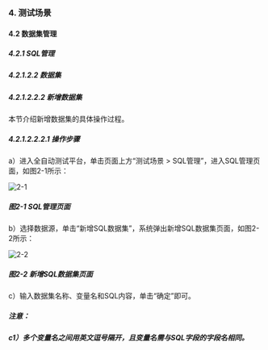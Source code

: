 ### 4. 测试场景

#### 4.2 数据集管理

##### 4.2.1 SQL管理

##### 4.2.1.2.2 数据集

##### 4.2.1.2.2.2 新增数据集

本节介绍新增数据集的具体操作过程。

##### 4.2.1.2.2.2.1 操作步骤

a）进入全自动测试平台，单击页面上方“测试场景 > SQL管理”，进入SQL管理页面，如图2-1所示：

![2-1](https://www.feisuanyz.com/fstest/cscj/datamanage/sqlmanage/7_1.png)

##### 图2-1 SQL管理页面

b）选择数据源，单击“新增SQL数据集”，系统弹出新增SQL数据集页面，如图2-2所示：

![2-2](https://www.feisuanyz.com/fstest/cscj/datamanage/sqlmanage/sql_1.png)

##### 图2-2 新增SQL数据集页面

c）输入数据集名称、变量名和SQL内容，单击“确定”即可。

##### 注意：

##### c1）多个变量名之间用英文逗号隔开，且变量名需与SQL字段的字段名相同。
